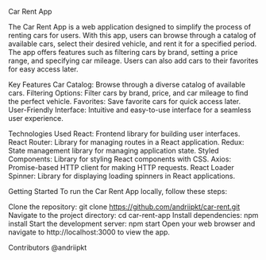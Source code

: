 Car Rent App

The Car Rent App is a web application designed to simplify the process of
renting cars for users. With this app, users can browse through a catalog of
available cars, select their desired vehicle, and rent it for a specified
period. The app offers features such as filtering cars by brand, setting a price
range, and specifying car mileage. Users can also add cars to their favorites
for easy access later.

Key Features Car Catalog: Browse through a diverse catalog of available cars.
Filtering Options: Filter cars by brand, price, and car mileage to find the
perfect vehicle. Favorites: Save favorite cars for quick access later.
User-Friendly Interface: Intuitive and easy-to-use interface for a seamless user
experience.

Technologies Used React: Frontend library for building user interfaces. React
Router: Library for managing routes in a React application. Redux: State
management library for managing application state. Styled Components: Library
for styling React components with CSS. Axios: Promise-based HTTP client for
making HTTP requests. React Loader Spinner: Library for displaying loading
spinners in React applications.

Getting Started To run the Car Rent App locally, follow these steps:

Clone the repository: git clone https://github.com/andriipkt/car-rent.git
Navigate to the project directory: cd car-rent-app Install dependencies: npm
install Start the development server: npm start Open your web browser and
navigate to http://localhost:3000 to view the app.

Contributors @andriipkt
